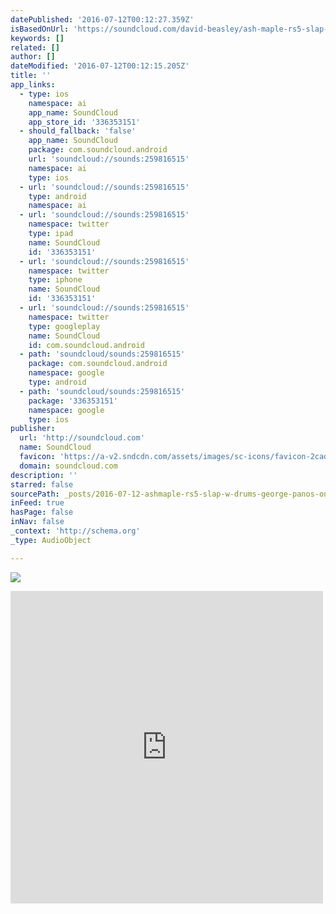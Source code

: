 ```yaml
---
datePublished: '2016-07-12T00:12:27.359Z'
isBasedOnUrl: 'https://soundcloud.com/david-beasley/ash-maple-rs5-slap-w-drums'
keywords: []
related: []
author: []
dateModified: '2016-07-12T00:12:15.205Z'
title: ''
app_links:
  - type: ios
    namespace: ai
    app_name: SoundCloud
    app_store_id: '336353151'
  - should_fallback: 'false'
    app_name: SoundCloud
    package: com.soundcloud.android
    url: 'soundcloud://sounds:259816515'
    namespace: ai
    type: ios
  - url: 'soundcloud://sounds:259816515'
    type: android
    namespace: ai
  - url: 'soundcloud://sounds:259816515'
    namespace: twitter
    type: ipad
    name: SoundCloud
    id: '336353151'
  - url: 'soundcloud://sounds:259816515'
    namespace: twitter
    type: iphone
    name: SoundCloud
    id: '336353151'
  - url: 'soundcloud://sounds:259816515'
    namespace: twitter
    type: googleplay
    name: SoundCloud
    id: com.soundcloud.android
  - path: 'soundcloud/sounds:259816515'
    package: com.soundcloud.android
    namespace: google
    type: android
  - path: 'soundcloud/sounds:259816515'
    package: '336353151'
    namespace: google
    type: ios
publisher:
  url: 'http://soundcloud.com'
  name: SoundCloud
  favicon: 'https://a-v2.sndcdn.com/assets/images/sc-icons/favicon-2cadd14b.ico'
  domain: soundcloud.com
description: ''
starred: false
sourcePath: _posts/2016-07-12-ashmaple-rs5-slap-w-drums-george-panos-on-bass-by-new-yor.md
inFeed: true
hasPage: false
inNav: false
_context: 'http://schema.org'
_type: AudioObject

---
```

![](https://the-grid-user-content.s3-us-west-2.amazonaws.com/2f0c3f85-60c5-460b-b8c0-e13543c00c47.jpg)

<iframe src="https://cdn.embedly.com/widgets/media.html?src=https%3A%2F%2Fw.soundcloud.com%2Fplayer%2F%3Fvisual%3Dtrue%26url%3Dhttp%253A%252F%252Fapi.soundcloud.com%252Ftracks%252F259816515%26show_artwork%3Dtrue&amp;url=https%3A%2F%2Fsoundcloud.com%2Fdavid-beasley%2Fash-maple-rs5-slap-w-drums&amp;image=http%3A%2F%2Fi1.sndcdn.com%2Fartworks-000158862613-830gts-t500x500.jpg&amp;key=b7d04c9b404c499eba89ee7072e1c4f7&amp;type=text%2Fhtml&amp;schema=soundcloud" width="500" height="500" scrolling="no" frameborder="0" allowfullscreen="" style=""></iframe>